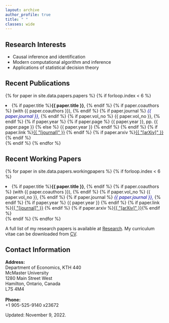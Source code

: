 ```yaml
---
layout: archive
author_profile: true
title: " "
classes: wide
---
```



## Research Interests
- Causal inference and identification
- Modern computational algorithm and inference
- Applications of statistical decision theory

## Recent Publications
{% for paper in site.data.papers.papers %}
  {% if forloop.index < 6 %}
  <li>
	  {% if paper.title %}<b>{{ paper.title }}</b>, {% endif %}
	  {% if paper.coauthors %} (with {{ paper.coauthors }}), {% endif %}
	  {% if paper.journal %} <span style="font-style: italic; color:#000099">{{ paper.journal }},</span> {% endif %}
	  {% if paper.vol_no %} {{ paper.vol_no }}, {% endif %}
	  {% if paper.year %} 
	  	{% if paper.page %} 
	  		{{ paper.year }}, pp. {{ paper.page }}
	  	{% else %}
	  		{{ paper.year }} 
	  	{% endif %} 
	  {% endif %}
	  {% if paper.link %}<a href="{{ paper.link }}"  target="_blank">{{ "[journal]" }}</a> {% endif %}
	  {% if paper.arxiv %}<a href="{{ paper.arxiv }}" target="_blank">{{ "[arXiv]" }}</a>{% endif %}
  </li>
  {% endif %}
{% endfor %} 



## Recent Working Papers
{% for paper in site.data.papers.workingpapers %}
  {% if forloop.index < 6 %}
  <li>
	  {% if paper.title %}<b>{{ paper.title }}</b>, {% endif %}
      {% if paper.coauthors %} (with {{ paper.coauthors }}), {% endif %}
      {% if paper.vol_no %} {{ paper.vol_no }}, {% endif %}
      {% if paper.journal %} <span style="font-style: italic; color:#000099">{{ paper.journal }},</span> {% endif %}
      {% if paper.year %} {{ paper.year }} {% endif %}
      {% if paper.link %}<a href="{{ paper.link }}"  target="_blank">{{ "[journal]" }}</a> {% endif %}
	  {% if paper.arxiv %}<a href="{{ paper.arxiv }}" target="_blank">{{ "[arXiv]" }}</a>{% endif %}
  </li>
  {% endif %}
{% endfor %}


A full list of my research papers is available at [Research](/research/). My curriculum vitae can be downloaded from [CV](/assets/pdf/youngkiCV.pdf).

## Contact Information
**Address:**\
Department of Economics, KTH 440 \
McMaster University\
1280 Main Street West\
Hamilton, Ontario, Canada\
L7S 4M4\
 \
**Phone:**\
+1 905-525-9140 x23672

Updated: November 9, 2022.



